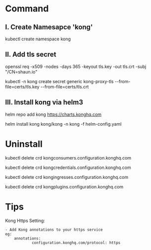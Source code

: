 
# Command

## I. Create Namesapce 'kong'

kubectl create namespace kong

## II. Add tls secret

openssl req -x509 -nodes -days 365 -keyout tls.key -out tls.crt -subj "/CN=shaun.io"

kubectl -n kong create secret generic kong-proxy-tls --from-file=certs/tls.key --from-file=certs/tls.crt

## III. Install kong via helm3

helm repo add kong https://charts.konghq.com

helm install kong kong/kong -n kong -f helm-config.yaml


# Uninstall

kubectl delete crd kongconsumers.configuration.konghq.com

kubectl delete crd kongcredentials.configuration.konghq.com

kubectl delete crd kongingresses.configuration.konghq.com

kubectl delete crd kongplugins.configuration.konghq.com

# Tips

Kong Https Setting:

    - Add Kong annotations to your https service
    eg: 
        annotations:
                configuration.konghq.com/protocol: https
